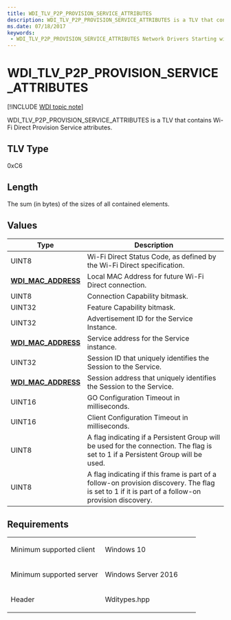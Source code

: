 ```yaml
---
title: WDI_TLV_P2P_PROVISION_SERVICE_ATTRIBUTES
description: WDI_TLV_P2P_PROVISION_SERVICE_ATTRIBUTES is a TLV that contains Wi-Fi Direct Provision Service attributes.
ms.date: 07/18/2017
keywords:
 - WDI_TLV_P2P_PROVISION_SERVICE_ATTRIBUTES Network Drivers Starting with Windows Vista
---
```


# WDI\_TLV\_P2P\_PROVISION\_SERVICE\_ATTRIBUTES

[!INCLUDE [WDI topic note](../includes/wdi-version-warning.md)]


WDI\_TLV\_P2P\_PROVISION\_SERVICE\_ATTRIBUTES is a TLV that contains Wi-Fi Direct Provision Service attributes.

## TLV Type


0xC6

## Length


The sum (in bytes) of the sizes of all contained elements.

## Values


| Type                                              | Description                                                                                                                                        |
|---------------------------------------------------|----------------------------------------------------------------------------------------------------------------------------------------------------|
| UINT8                                             | Wi-Fi Direct Status Code, as defined by the Wi-Fi Direct specification.                                                                            |
| [**WDI\_MAC\_ADDRESS**](/windows-hardware/drivers/ddi/dot11wdi/ns-dot11wdi-_wdi_mac_address) | Local MAC Address for future Wi-Fi Direct connection.                                                                                              |
| UINT8                                             | Connection Capability bitmask.                                                                                                                     |
| UINT32                                            | Feature Capability bitmask.                                                                                                                        |
| UINT32                                            | Advertisement ID for the Service Instance.                                                                                                         |
| [**WDI\_MAC\_ADDRESS**](/windows-hardware/drivers/ddi/dot11wdi/ns-dot11wdi-_wdi_mac_address) | Service address for the Service instance.                                                                                                          |
| UINT32                                            | Session ID that uniquely identifies the Session to the Service.                                                                                    |
| [**WDI\_MAC\_ADDRESS**](/windows-hardware/drivers/ddi/dot11wdi/ns-dot11wdi-_wdi_mac_address) | Session address that uniquely identifies the Session to the Service.                                                                               |
| UINT16                                            | GO Configuration Timeout in milliseconds.                                                                                                          |
| UINT16                                            | Client Configuration Timeout in milliseconds.                                                                                                      |
| UINT8                                             | A flag indicating if a Persistent Group will be used for the connection. The flag is set to 1 if a Persistent Group will be used.                  |
| UINT8                                             | A flag indicating if this frame is part of a follow-on provision discovery. The flag is set to 1 if it is part of a follow-on provision discovery. |

 

## Requirements

<table>
<colgroup>
<col width="50%" />
<col width="50%" />
</colgroup>
<tbody>
<tr class="odd">
<td><p>Minimum supported client</p></td>
<td><p>Windows 10</p></td>
</tr>
<tr class="even">
<td><p>Minimum supported server</p></td>
<td><p>Windows Server 2016</p></td>
</tr>
<tr class="odd">
<td><p>Header</p></td>
<td>Wditypes.hpp</td>
</tr>
</tbody>
</table>

 

